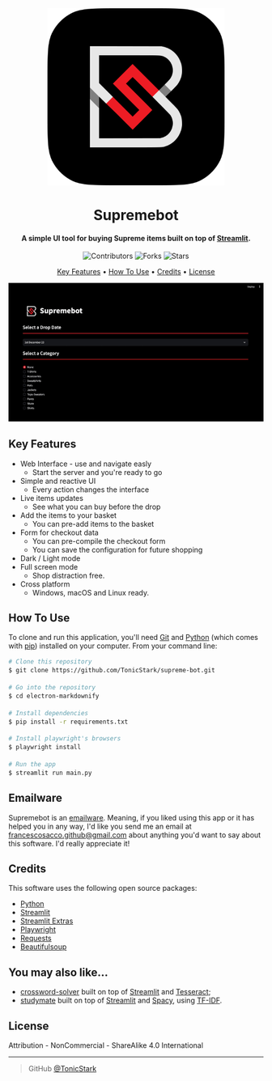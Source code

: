 <div align="center">
  <img src="img/icon.png" alt="Supremebot" width="350">
  <h1>Supremebot</h1>
</div>

<h4 align="center">A simple UI tool for buying Supreme items built on top of <a href="https://streamlit.io/" target="_blank">Streamlit</a>.</h4>

<p align="center">
  <img src="https://img.shields.io/github/contributors/TonicStark/supreme-bot?style=for-the-badge" alt="Contributors">
  <img src="https://img.shields.io/github/forks/TonicStark/supreme-bot?style=for-the-badge" alt="Forks">
  <img src="https://img.shields.io/github/stars/TonicStark/supreme-bot?style=for-the-badge" alt="Stars">
</p>

<p align="center">
  <a href="#key-features">Key Features</a> •
  <a href="#how-to-use">How To Use</a> •
  <a href="#credits">Credits</a> •
  <a href="#license">License</a>
</p>

<div align="center">
  <img src="./img/usage.gif">
</div>

## Key Features
* Web Interface - use and navigate easly
  - Start the server and you're ready to go
* Simple and reactive UI
  - Every action changes the interface
* Live items updates
  - See what you can buy before the drop
* Add the items to your basket
  - You can pre-add items to the basket
* Form for checkout data
  - You can pre-compile the checkout form
  - You can save the configuration for future shopping
* Dark / Light mode
* Full screen mode
  - Shop distraction free.
* Cross platform
  - Windows, macOS and Linux ready.

## How To Use
To clone and run this application, you'll need [Git](https://git-scm.com) and [Python](https://www.python.org/downloads/) (which comes with [pip](https://pip.pypa.io/en/stable/)) installed on your computer. From your command line:

```bash
# Clone this repository
$ git clone https://github.com/TonicStark/supreme-bot.git

# Go into the repository
$ cd electron-markdownify

# Install dependencies
$ pip install -r requirements.txt

# Install playwright's browsers
$ playwright install

# Run the app
$ streamlit run main.py
```

## Emailware
Supremebot is an [emailware](https://en.wiktionary.org/wiki/emailware). Meaning, if you liked using this app or it has helped you in any way, I'd like you send me an email at <francescosacco.github@gmail.com> about anything you'd want to say about this software. I'd really appreciate it!

## Credits
This software uses the following open source packages:
- [Python](https://www.python.org/)
- [Streamlit](https://streamlit.io/)
- [Streamlit Extras](https://extras.streamlit.app/)
- [Playwright](https://playwright.dev/python/)
- [Requests](https://requests.readthedocs.io/en/latest/)
- [Beautifulsoup](https://www.crummy.com/software/BeautifulSoup/bs4/doc/)

## You may also like...
- [crossword-solver](https://github.com/TonicStark/crosswords-solver) built on top of [Streamlit](https://streamlit.io/) and [Tesseract](https://github.com/tesseract-ocr/tesseract);
- [studymate](https://github.com/TonicStark/studymate) built on top of [Streamlit](https://streamlit.io/) and [Spacy](https://spacy.io/), using [TF-IDF](https://en.wikipedia.org/wiki/Tf%E2%80%93idf).

## License
Attribution - NonCommercial - ShareAlike 4.0 International

---
> GitHub [@TonicStark](https://github.com/TonicStark)